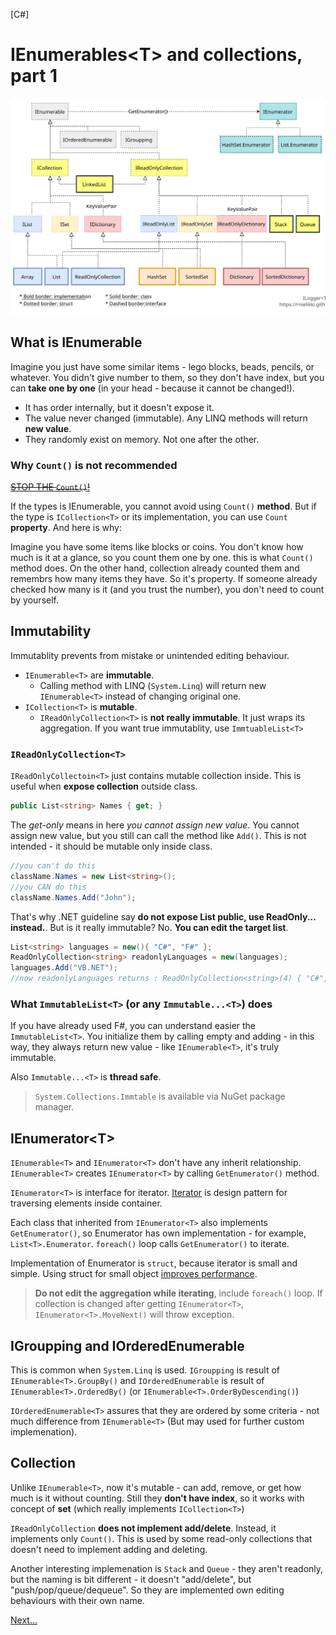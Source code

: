 [C#]
# IEnumerables&lt;T&gt; and collections, part 1
![IEnumerable inheritance map](./files/ienumerable/collection.svg)

## What is IEnumerable

Imagine you just have some similar items - lego blocks, beads, pencils, or whatever. You didn't give number to them, so they don't have index, but you can **take one by one** (in your head - because it cannot be changed!).

* It has order internally, but it doesn't expose it.
* The value never changed (immutable). Any LINQ methods will return **new value**.
* They randomly exist on memory. Not one after the other.

### Why `Count()` is not recommended

<s>[STOP THE `Count()`!](https://twitter.com/realdonaldtrump/status/1324353932022480896)</s>

If the types is IEnumerable, you cannot avoid using `Count()` **method**. But if the type is `ICollection<T>` or its implementation, you can use `Count` **property**. And here is why:

Imagine you have some items like blocks or coins. You don't know  how much is it at a glance, so you count them one by one. this is what `Count()` method does. On the other hand, collection already counted them and remembrs how many items they have. So it's property. If someone already checked how many is it (and you trust the number), you don't need to count by yourself.

## Immutability

Immutablity prevents from mistake or unintended editing behaviour.

* `IEnumerable<T>` are **immutable**.
  * Calling method with LINQ (`System.Linq`) will return new `IEnumerable<T>` instead of changing original one.
* `ICollection<T>` is **mutable**.
  * `IReadOnlyCollection<T>` is **not really immutable**. It just wraps its aggregation. If you want true immutablity, use `ImmtuableList<T>`

### `IReadOnlyCollection<T>`

`IReadOnlyCollectoin<T>` just contains mutable collection inside. This is useful when **expose collection** outside class.

```csharp
public List<string> Names { get; }
```

The *get-only* means in here *you cannot assign new value*. You cannot assign new value, but you still can call the method like `Add()`. This is not intended - it should be mutable only inside class.

```csharp
//you can't do this
className.Names = new List<string>();
//you CAN do this
className.Names.Add("John");
```

That's why .NET guideline say **do not expose List public, use ReadOnly... instead.**. But is it really immutable? No. **You can edit the target list**.

```csharp
List<string> languages = new(){ "C#", "F#" };
ReadOnlyCollection<string> readonlyLanguages = new(languages);
languages.Add("VB.NET");
//now readonlyLanguages returns : ReadOnlyCollection<string>(4) { "C#", "F#", "VB.NET" }
```

### What `ImmutableList<T>` (or any `Immutable...<T>`) does

If you have already used F#, you can understand easier the `ImmutableList<T>`. You initialize them by calling empty and adding - in this way, they always return new value - like `IEnumerable<T>`, it's truly immutable.

Also `Immutable...<T>` is **thread safe**.

> `System.Collections.Immtable` is available via NuGet package manager.

## IEnumerator&lt;T&gt;

`IEnumerable<T>` and `IEnumerator<T>` don't have any inherit relationship. `IEnumerable<T>` creates `IEnumerator<T>` by calling `GetEnumerator()` method.

`IEnumerator<T>` is interface for iterator. [Iterator](https://en.wikipedia.org/wiki/Iterator_pattern) is design pattern for traversing elements inside container.

Each class that inherited from `IEnumerator<T>` also implements `GetEnumerator()`, so Enumerator has own implementation - for example, `List<T>.Enumerator`. `foreach()` loop calls `GetEnumerator()` to iterate.

Implementation of Enumerator is `struct`, because iterator is small and simple. Using struct for small object [improves performance](https://softwareengineering.stackexchange.com/questions/411302/why-listt-enumerator-is-struct).

> **Do not edit the aggregation while iterating**, include `foreach()` loop. If collection is changed after getting `IEnumerator<T>`, `IEnumerator<T>.MoveNext()` will throw exception.

## IGroupping and IOrderedEnumerable

This is common when `System.Linq` is used. `IGroupping` is result of `IEnumerable<T>.GroupBy()` and `IOrderedEnumerable` is result of `IEnumerable<T>.OrderedBy()` (or `IEnumerable<T>.OrderByDescending()`)

`IOrderedEnumerable<T>` assures that they are ordered by some criteria - not much difference from `IEnumerable<T>` (But may used for further custom implemenation).

## Collection

Unlike `IEnumerable<T>`, now it's mutable - can add, remove, or get how much is it without counting. Still they **don't have index**, so it works with concept of **set** (which really implements `ICollection<T>`)

`IReadOnlyCollection` **does not implement add/delete**. Instead, it implements only `Count()`. This is used by some read-only collections that doesn't need to implement adding and deleting.

Another interesting implemenation is `Stack` and `Queue` - they aren't readonly, but the naming is bit different - it doesn't "add/delete", but "push/pop/queue/dequeue". So they are implemented own editing behaviours with their own name.

[Next...](./ienumerable-part2.html)
